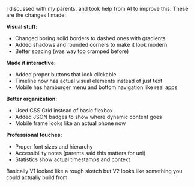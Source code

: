I discussed with my parents, and took help from AI to improve this. These are the changes I made:

**Visual stuff:**
- Changed boring solid borders to dashed ones with gradients
- Added shadows and rounded corners to make it look modern
- Better spacing (was way too cramped before)

**Made it interactive:**
- Added proper buttons that look clickable
- Timeline now has actual visual elements instead of just text
- Mobile has hamburger menu and bottom navigation like real apps

**Better organization:**
- Used CSS Grid instead of basic flexbox
- Added JSON badges to show where dynamic content goes
- Mobile frame looks like an actual phone now

**Professional touches:**
- Proper font sizes and hierarchy
- Accessibility notes (parents said this matters for uni)
- Statistics show actual timestamps and context

Basically V1 looked like a rough sketch but V2 looks like something you could actually build from.